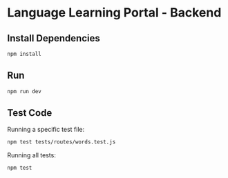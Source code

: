# Language Learning Portal - Backend

## Install Dependencies

```sh
npm install
```

## Run

```sh
npm run dev
```

## Test Code

Running a specific test file:
```sh
npm test tests/routes/words.test.js
```

Running all tests:
```sh
npm test
```